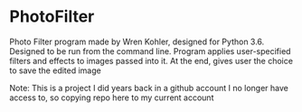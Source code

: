 # PhotoFilter
Photo Filter program made by Wren Kohler, designed for Python 3.6. Designed to be run from the command line. Program applies
user-specified filters and effects to images passed into it. At the end, gives user the choice to save the edited image

Note: This is a project I did years back in a github account I no longer have access to, so copying repo here to my current account
